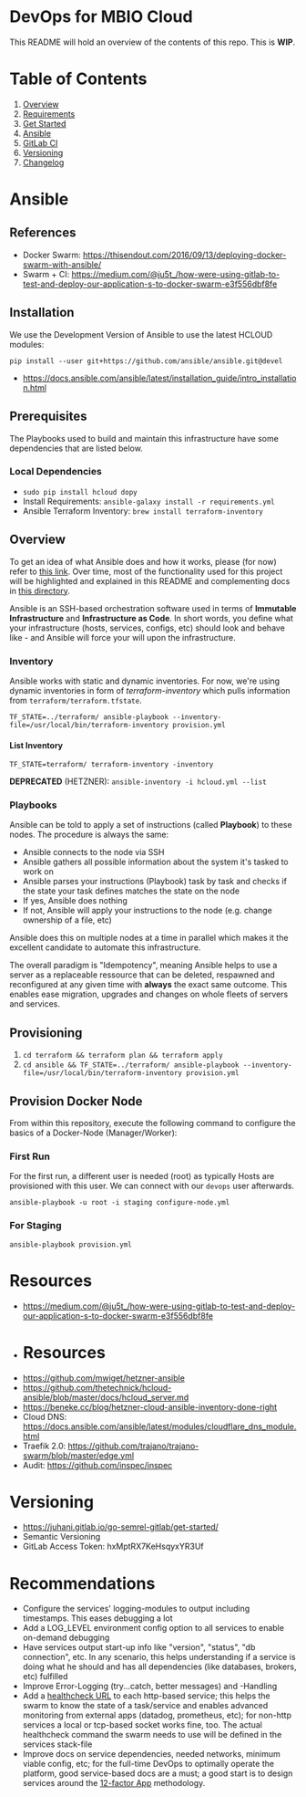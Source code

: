 DevOps for MBIO Cloud
===

This README will hold an overview of the contents of this repo. This is **WIP**.

# Table of Contents
1. [Overview](#example)
2. [Requirements](#example2)
3. [Get Started](#fourth-examplehttpwwwfourthexamplecom)
4. [Ansible](#third-example)
5. [GitLab CI](#fourth-examplehttpwwwfourthexamplecom)
6. [Versioning](#fourth-examplehttpwwwfourthexamplecom)
7. [Changelog](#fourth-examplehttpwwwfourthexamplecom)


# Ansible
## References
- Docker Swarm: https://thisendout.com/2016/09/13/deploying-docker-swarm-with-ansible/
- Swarm + CI: https://medium.com/@ju5t_/how-were-using-gitlab-to-test-and-deploy-our-application-s-to-docker-swarm-e3f556dbf8fe

## Installation
We use the Development Version of Ansible to use the latest HCLOUD modules:

`pip install --user git+https://github.com/ansible/ansible.git@devel`

- https://docs.ansible.com/ansible/latest/installation_guide/intro_installation.html

## Prerequisites
The Playbooks used to build and maintain this infrastructure have some dependencies that are listed below.

### Local Dependencies
- `sudo pip install hcloud dopy`
- Install Requirements: `ansible-galaxy install -r requirements.yml`
- Ansible Terraform Inventory: `brew install terraform-inventory`

## Overview
To get an idea of what Ansible does and how it works, please (for now) refer to [this link](https://docs.ansible.com/ansible/latest/user_guide/index.html). Over time, most of the functionality used for this project will be highlighted and explained in this README and complementing docs in [this directory](docs/).

Ansible is an SSH-based orchestration software used in terms of **Immutable Infrastructure** and **Infrastructure as Code**. In short words, you define what your infrastructure (hosts, services, configs, etc) should look and behave like - and Ansible will force your will upon the infrastructure.

### Inventory
Ansible works with static and dynamic inventories. For now, we're using dynamic inventories in form of *terraform-inventory* which pulls information from `terraform/terraform.tfstate`.

`TF_STATE=../terraform/ ansible-playbook --inventory-file=/usr/local/bin/terraform-inventory provision.yml`

#### List Inventory
`TF_STATE=terraform/ terraform-inventory -inventory`

**DEPRECATED** (HETZNER): `ansible-inventory -i hcloud.yml --list`

### Playbooks
Ansible can be told to apply a set of instructions (called **Playbook**) to these nodes. The procedure is always the same:

- Ansible connects to the node via SSH
- Ansible gathers all possible information about the system it's tasked to work on
- Ansible parses your instructions (Playbook) task by task and checks if the state your task defines matches the state on the node
- If yes, Ansible does nothing
- If not, Ansible will apply your instructions to the node (e.g. change ownership of a file, etc)
  
Ansible does this on multiple nodes at a time in parallel which makes it the excellent candidate to automate this infrastructure.

The overall paradigm is "Idempotency", meaning Ansible helps to use a server as a replaceable ressource that can be deleted, respawned and reconfigured at any given time with **always** the exact same outcome. This enables ease migration, upgrades and changes on whole fleets of servers and services.

## Provisioning

1. `cd terraform && terraform plan && terraform apply`
2. `cd ansible && TF_STATE=../terraform/ ansible-playbook --inventory-file=/usr/local/bin/terraform-inventory provision.yml`

## Provision Docker Node
From within this repository, execute the following command to configure the basics of a Docker-Node (Manager/Worker):

### First Run
For the first run, a different user is needed (root) as typically Hosts are provisioned with this user. We can connect with our `devops` user afterwards.

```
ansible-playbook -u root -i staging configure-node.yml
```

### For Staging
`ansible-playbook provision.yml`


# Resources
- https://medium.com/@ju5t_/how-were-using-gitlab-to-test-and-deploy-our-application-s-to-docker-swarm-e3f556dbf8fe
- # Resources
- https://github.com/mwiget/hetzner-ansible
- https://github.com/thetechnick/hcloud-ansible/blob/master/docs/hcloud_server.md
- https://beneke.cc/blog/hetzner-cloud-ansible-inventory-done-right
- Cloud DNS: https://docs.ansible.com/ansible/latest/modules/cloudflare_dns_module.html
- Traefik 2.0: https://github.com/trajano/trajano-swarm/blob/master/edge.yml
- Audit: https://github.com/inspec/inspec


# Versioning
- https://juhani.gitlab.io/go-semrel-gitlab/get-started/
- Semantic Versioning
- GitLab Access Token: hxMptRX7KeHsqyxYR3Uf

# Recommendations
- Configure the services' logging-modules to output including timestamps. This eases debugging a lot
- Add a LOG_LEVEL environment config option to all services to enable on-demand debugging
- Have services output start-up info like "version", "status", "db connection", etc. In any scenario, this helps understanding if a service is doing what he should and has all dependencies (like databases, brokers, etc) fulfilled
- Improve Error-Logging (try...catch, better messages) and -Handling
- Add a [healthcheck URL](https://codeblog.dotsandbrackets.com/docker-health-check/) to each http-based service; this helps the swarm to know the state of a task/service and enables advanced monitoring from external apps (datadog, prometheus, etc); for non-http services a local or tcp-based socket works fine, too. The actual healthcheck command the swarm needs to use will be defined in the services stack-file
- Improve docs on service dependencies, needed networks, minimum viable config, etc; for the full-time DevOps to optimally operate the platform, good service-based docs are a must; a good start is to design services around the [12-factor App](https://12factor.net/de/) methodology.